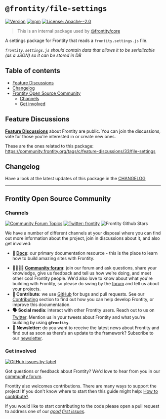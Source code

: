 # `@frontity/file-settings`

[![Version](https://img.shields.io/npm/v/@frontity/file-settings.svg)](https://www.npmjs.com/package/@frontity/file-settings) [![npm](https://img.shields.io/npm/dw/@frontity/file-settings)](https://www.npmjs.com/package/@frontity/file-settings) [![License: Apache--2.0](https://img.shields.io/badge/license-Apache%202-lightgrey)](https://github.com/frontity/frontity/blob/master/LICENSE)

> This is an internal package used by [@frontity/core](https://github.com/frontity/frontity/tree/dev/packages/core)

A settings package for Frontity that reads a `frontity.settings.js` file.

_`frontity.settings.js` should contain data that allows it to be serializable (as a JSON) so it can be stored in DB_

## Table of contents

<!-- toc -->

- [Feature Discussions](#feature-discussions)
- [Changelog](#changelog)
- [Frontity Open Source Community](#frontity-open-source-community)
  * [Channels](#channels)
  * [Get involved](#get-involved)

<!-- tocstop -->

## Feature Discussions

[**Feature Discussions**](https://community.frontity.org/c/feature-discussions/33) about Frontity are public. You can join the discussions, vote for those you're interested in or create new ones.

These are the ones related to this package: https://community.frontity.org/tags/c/feature-discussions/33/file-settings

## Changelog

Have a look at the latest updates of this package in the [CHANGELOG](https://github.com/frontity/frontity/blob/dev/packages/file-settings/CHANGELOG.md)

***

## Frontity Open Source Community

### Channels

[![Community Forum Topics](https://img.shields.io/discourse/topics?color=blue&label=community%20forum&server=https%3A%2F%2Fcommunity.frontity.org%2F)](https://community.frontity.org/) [![Twitter: frontity](https://img.shields.io/twitter/follow/frontity.svg?style=social)](https://twitter.com/frontity) ![Frontity Github Stars](https://img.shields.io/github/stars/frontity/frontity?style=social)

We have a number of different channels at your disposal where you can find out more information about the project, join in discussions about it, and also get involved:

- **📖  [Docs](https://docs.frontity.org/):** our primary documentation resource - this is the place to learn how to build amazing sites with Frontity.
* **👨‍👩‍👧‍👦  [Community forum](https://community.frontity.org/):** join our forum and ask questions, share your knowledge, give us feedback and tell us how we're doing, and meet other cool Frontity people. We'd also love to know about what you're building with Frontity, so please do swing by the [forum](https://community.frontity.org/) and tell us about your projects.
* **🐞  Contribute:** we use [GitHub](https://github.com/frontity/frontity) for bugs and pull requests. See our [Contributing](../contributing/) section to find out how you can help develop Frontity, or improve this documentation.
* **🗣  Social media**: interact with other Frontity users. Reach out to us on [Twitter](https://twitter.com/frontity). Mention us in your tweets about Frontity and what you're building by using **`@frontity`**.
* 💌  **Newsletter:** do you want to receive the latest news about Frontity and find out as soon as there's an update to the framework? Subscribe to our [newsletter](https://frontity.org/#newsletter).

### Get involved

[![GitHub issues by-label](https://img.shields.io/github/issues/frontity/frontity/good%20first%20issue)](https://github.com/frontity/frontity/issues?q=is%3Aissue+is%3Aopen+label%3A%22good+first+issue%22)

Got questions or feedback about Frontity? We'd love to hear from you in our [community forum](https://community.frontity.org).

Frontity also welcomes contributions. There are many ways to support the project! If you don't know where to start then this guide might help: [How to contribute?](https://docs.frontity.org/contributing/how-to-contribute).

If you would like to start contributing to the code please open a pull request to address one of our [*good first issues*](https://github.com/frontity/frontity/issues?q=is%3Aissue+is%3Aopen+label%3A%22good+first+issue%22).

